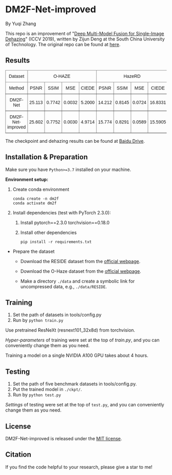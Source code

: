 # DM2F-Net-improved

By Yuqi Zhang

This repo is an improvement of
"[Deep Multi-Model Fusion for Single-Image Dehazing](https://openaccess.thecvf.com/content_ICCV_2019/papers/Deng_Deep_Multi-Model_Fusion_for_Single-Image_Dehazing_ICCV_2019_paper.pdf)"
(ICCV 2019), written by Zijun Deng at the South China University of Technology.
The original repo can be found at [here](hhttps://github.com/zijundeng/DM2F-Net/tree/master).

## Results

<style type="text/css">
.tg  {border-collapse:collapse;border-spacing:0;}
.tg td{border-color:black;border-style:solid;border-width:1px;font-family:Arial, sans-serif;font-size:14px;
  overflow:hidden;padding:10px 5px;word-break:normal;}
.tg th{border-color:black;border-style:solid;border-width:1px;font-family:Arial, sans-serif;font-size:14px;
  font-weight:normal;overflow:hidden;padding:10px 5px;word-break:normal;}
.tg .tg-9wq8{border-color:inherit;text-align:center;vertical-align:middle}
</style>
<table class="tg"><thead>
  <tr>
    <th class="tg-9wq8">Dataset</th>
    <th class="tg-9wq8" colspan="4">O-HAZE</th>
    <th class="tg-9wq8" colspan="4">HazeRD</th>
  </tr></thead>
<tbody>
  <tr>
    <td class="tg-9wq8">Method</td>
    <td class="tg-9wq8">PSNR</td>
    <td class="tg-9wq8">SSIM</td>
    <td class="tg-9wq8">MSE</td>
    <td class="tg-9wq8">CIEDE</td>
    <td class="tg-9wq8">PSNR</td>
    <td class="tg-9wq8">SSIM</td>
    <td class="tg-9wq8">MSE</td>
    <td class="tg-9wq8">CIEDE</td>
  </tr>
  <tr>
    <td class="tg-9wq8">DM2F-Net</td>
    <td class="tg-9wq8">25.113 </td>
    <td class="tg-9wq8">0.7742 </td>
    <td class="tg-9wq8">0.0032 </td>
    <td class="tg-9wq8">5.2000 </td>
    <td class="tg-9wq8">14.212 </td>
    <td class="tg-9wq8">0.8145</td>
    <td class="tg-9wq8">0.0724 </td>
    <td class="tg-9wq8">16.8331 </td>
  </tr>
  <tr>
    <td class="tg-9wq8">DM2F-Net-improved</td>
    <td class="tg-9wq8">25.602 </td>
    <td class="tg-9wq8">0.7752 </td>
    <td class="tg-9wq8">0.0030</td>
    <td class="tg-9wq8">4.9714</td>
    <td class="tg-9wq8">15.774 </td>
    <td class="tg-9wq8">0.8291</td>
    <td class="tg-9wq8">0.0589 </td>
    <td class="tg-9wq8">15.5905 </td>
  </tr>
</tbody></table>

The checkpoint and dehazing results can be found at 
[Baidu Drive](https://pan.baidu.com/s/1Zh7siyQrjsRPuL0-MMSoVg?pwd=5fzu).

## Installation & Preparation

Make sure you have `Python>=3.7` installed on your machine.

**Environment setup:**

1. Create conda environment

       conda create -n dm2f
       conda activate dm2f

2. Install dependencies (test with PyTorch 2.3.0):

   1. Install pytorch==2.3.0 torchvision==0.18.0 

   2. Install other dependencies

          pip install -r requirements.txt

* Prepare the dataset

   * Download the RESIDE dataset from the [official webpage](https://sites.google.com/site/boyilics/website-builder/reside).

   * Download the O-Haze dataset from the [official webpage](https://data.vision.ee.ethz.ch/cvl/ntire18//o-haze/).

   * Make a directory `./data` and create a symbolic link for uncompressed data, e.g., `./data/RESIDE`.

## Training

1. Set the path of datasets in tools/config.py
2. Run by ```python train.py```

Use pretrained ResNeXt (resnext101_32x8d) from torchvision.

*Hyper-parameters* of training were set at the top of *train.py*, and you can conveniently
change them as you need.

Training a model on a single NVIDIA A100 GPU takes about 4 hours.

## Testing

1. Set the path of five benchmark datasets in tools/config.py.
2. Put the trained model in `./ckpt/`.
2. Run by ```python test.py```

*Settings* of testing were set at the top of `test.py`, and you can conveniently
change them as you need.

## License

DM2F-Net-improved is released under the [MIT license](LICENSE).

## Citation

If you find the code helpful to your research, please give a star to me!

